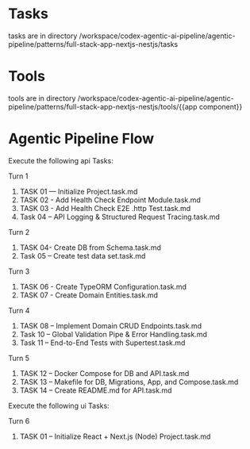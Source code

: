 # Tasks

tasks are in directory /workspace/codex-agentic-ai-pipeline/agentic-pipeline/patterns/full-stack-app-nextjs-nestjs/tasks

# Tools

tools are in directory /workspace/codex-agentic-ai-pipeline/agentic-pipeline/patterns/full-stack-app-nextjs-nestjs/tools/{{app component}}


# Agentic Pipeline Flow

Execute the following api Tasks:

Turn 1

1. TASK 01 — Initialize Project.task.md
2. TASK 02 - Add Health Check Endpoint Module.task.md
3. TASK 03 - Add Health Check E2E .http Test.task.md
4. Task 04 – API Logging & Structured Request Tracing.task.md

Turn 2

1. TASK 04- Create DB from Schema.task.md
2. Task 05 – Create test data set.task.md

Turn 3

1. TASK 06 - Create TypeORM Configuration.task.md
2. TASK 07 - Create Domain Entities.task.md

Turn 4

1. TASK 08 – Implement Domain CRUD Endpoints.task.md
2. Task 10 – Global Validation Pipe & Error Handling.task.md
3. Task 11 – End-to-End Tests with Supertest.task.md

Turn 5

1. TASK 12 – Docker Compose for DB and API.task.md
2. TASK 13 – Makefile for DB, Migrations, App, and Compose.task.md
3. TASK 14 – Create README.md for API.task.md


Execute the following ui Tasks:

Turn 6

1. TASK 01 – Initialize React + Next.js (Node) Project.task.md

